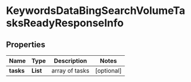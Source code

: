 # KeywordsDataBingSearchVolumeTasksReadyResponseInfo


## Properties

| Name | Type | Description | Notes |
|------------ | ------------- | ------------- | -------------|
**tasks** | **List<KeywordsDataBingSearchVolumeTasksReadyTaskInfo>** | array of tasks |[optional]|